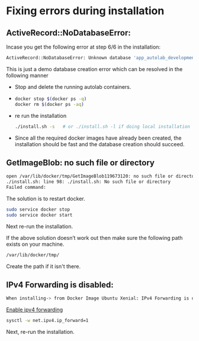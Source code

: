 # Fixing errors during installation



## ActiveRecord::NoDatabaseError:

Incase you get the following error at step 6/6 in the installation: 

```bash
ActiveRecord::NoDatabaseError: Unknown database 'app_autolab_development'
```

This  is just a demo database creation error which can be resolved in the following manner

- Stop and delete the running autolab containers.

- ```bash
  docker stop $(docker ps -q)
  docker rm $(docker ps -aq)
  ```

- re run the installation

  ```bash
  ./install.sh -s   # or ./install.sh -l if doing local installation
  ```

- Since all the required docker images have already been created, the installation should be fast and the database creation should succeed.



## GetImageBlob: no such file or directory

```bash
open /var/lib/docker/tmp/GetImageBlob119673120: no such file or directory
./install.sh: line 98: ./install.sh: No such file or directory
Failed command: 
```

The solution is to restart docker.

```bash
sudo service docker stop
sudo service docker start
```

 Next re-run the installation.

If the above solution doesn’t work out then make sure the following path exists on your machine.

```bash
/var/lib/docker/tmp/
```

Create the path if it isn't there.

 

## IPv4 Forwarding is disabled:

```bash
When installing-> from Docker Image Ubuntu Xenial: IPv4 Forwarding is disabled:
```

 [Enable ipv4 forwarding](https://github.com/moby/moby/issues/490)

```bash
sysctl -w net.ipv4.ip_forward=1
```

Next, re-run the installation.

